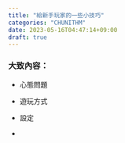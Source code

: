 ```yaml
---
title: "給新手玩家的一些小技巧"
categories: "CHUNITHM"
date: 2023-05-16T04:47:14+09:00
draft: true
---
```


### 大致內容：

* 心態問題

* 遊玩方式

* 設定

* 

